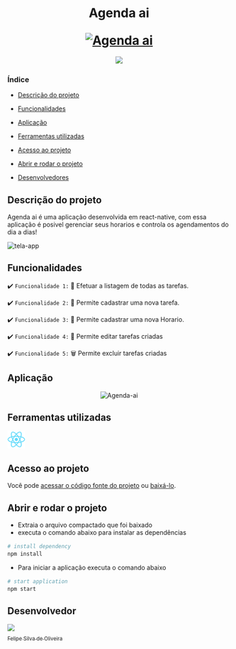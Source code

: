 <h1 align="center">
  <p align="center">Agenda ai</p>
  <a href="https://inottec.com.br/felipe/"><img src="https://github.com/Felipe-S-O/agenda-ai-v2/assets/63815922/29ba5058-1240-4601-b59a-8510589cef63?text=Agenda-ai#vitrinedev" alt="Agenda ai"></a>
</h1>

<p align="center">
<img src="http://img.shields.io/static/v1?label=STATUS&message=EM%20DESENVOLVIMENTO&color=GREEN&style=for-the-badge"/>
</p>

### Índice

- [Descrição do projeto](#descrição-do-projeto)

- [Funcionalidades](#funcionalidades)

- [Aplicação](#aplicação)

- [Ferramentas utilizadas](#ferramentas-utilizadas)

- [Acesso ao projeto](#acesso-ao-projeto)

- [Abrir e rodar o projeto](#abrir-e-rodar-o-projeto)

- [Desenvolvedores](#desenvolvedores)

## Descrição do projeto 

<p align="justify">

Agenda ai é uma aplicação desenvolvida em react-native, com essa aplicação é posivel gerenciar seus horarios e controla os agendamentos do dia a dias!
  
![tela-app](https://github.com/Felipe-S-O/agenda-ai-v2/assets/63815922/d3d58b3f-ac9f-4f13-8795-a8c2f68f8f8d)

</p>

## Funcionalidades

:heavy_check_mark: `Funcionalidade 1:` 📆 Efetuar a listagem de todas as tarefas.

:heavy_check_mark: `Funcionalidade 2:` 📑 Permite cadastrar uma nova tarefa.

:heavy_check_mark: `Funcionalidade 3:` 📑 Permite cadastrar uma nova Horario.

:heavy_check_mark: `Funcionalidade 4:` 📝 Permite editar tarefas criadas

:heavy_check_mark: `Funcionalidade 5:` 🗑️ Permite excluir tarefas criadas

## Aplicação

<div align="center">
  
![Agenda-ai]( https://github.com/Felipe-S-O/agenda-ai-v2/assets/63815922/24109ac7-115d-4a66-95d9-086a189ec55e)
  
</div>





###

## Ferramentas utilizadas
<code><img width="40px" src="https://raw.githubusercontent.com/devicons/devicon/master/icons/react/react-original.svg" title = "React-native"/></code>

###

## Acesso ao projeto


Você pode [acessar o código fonte do projeto](https://github.com/Felipe-S-O/agenda-ai-v2) ou [baixá-lo](https://github.com/Felipe-S-O/agenda-ai-v2/archive/refs/heads/main.zip).


## Abrir e rodar o projeto

- Extraia o arquivo compactado  que foi baixado
- executa o comando abaixo para instalar as dependências
```bash
# install dependency
npm install
```
- Para iniciar a aplicação executa o comando abaixo
```bash
# start application
npm start
```

## Desenvolvedor

[<img src="https://avatars.githubusercontent.com/u/63815922?v=4" width=115><br><sub>Felipe Silva de Oliveira</sub>](https://github.com/Felipe-S-O) 

